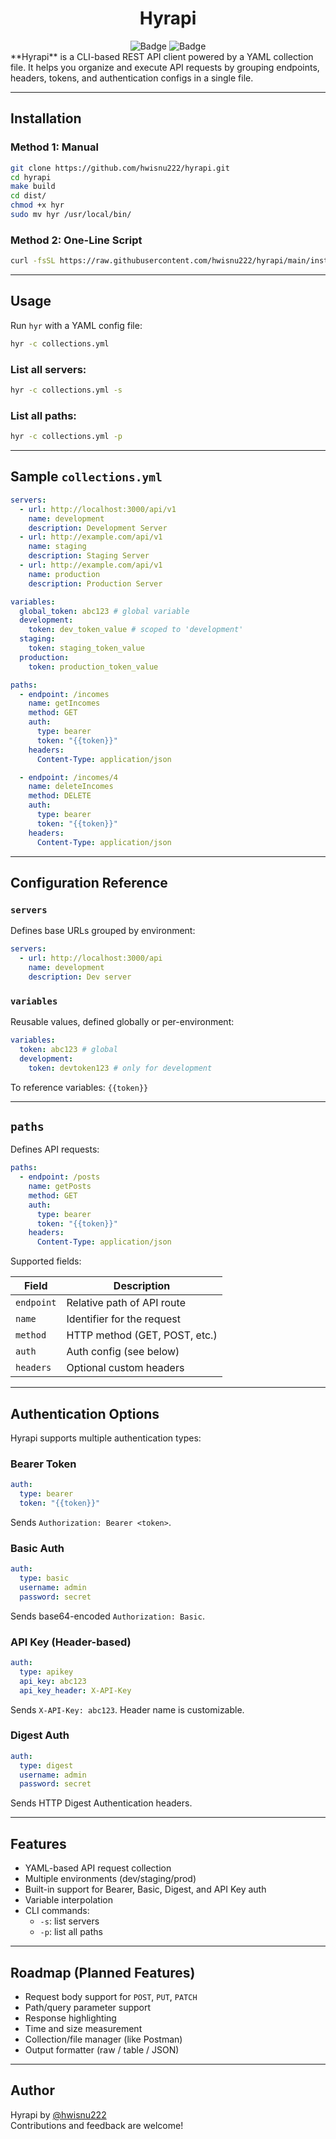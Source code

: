 <div align="center">
  <h1>Hyrapi</h1>
  <div align="center">
    <img src="https://img.shields.io/badge/CLI-Rest%20API-green?style=flat-square" alt="Badge">
    <img src="https://img.shields.io/badge/Version-1.2.0-orange?style=flat-square" alt="Badge">
  </div>
</div>
**Hyrapi** is a CLI-based REST API client powered by a YAML collection file. It helps you organize and execute API requests by grouping endpoints, headers, tokens, and authentication configs in a single file.

---

## Installation

### Method 1: Manual

```bash
git clone https://github.com/hwisnu222/hyrapi.git
cd hyrapi
make build
cd dist/
chmod +x hyr
sudo mv hyr /usr/local/bin/
```

### Method 2: One-Line Script

```bash
curl -fsSL https://raw.githubusercontent.com/hwisnu222/hyrapi/main/install.sh | sh
```

---

## Usage

Run `hyr` with a YAML config file:

```bash
hyr -c collections.yml
```

### List all servers:

```bash
hyr -c collections.yml -s
```

### List all paths:

```bash
hyr -c collections.yml -p
```

---

## Sample `collections.yml`

```yaml
servers:
  - url: http://localhost:3000/api/v1
    name: development
    description: Development Server
  - url: http://example.com/api/v1
    name: staging
    description: Staging Server
  - url: http://example.com/api/v1
    name: production
    description: Production Server

variables:
  global_token: abc123 # global variable
  development:
    token: dev_token_value # scoped to 'development'
  staging:
    token: staging_token_value
  production:
    token: production_token_value

paths:
  - endpoint: /incomes
    name: getIncomes
    method: GET
    auth:
      type: bearer
      token: "{{token}}"
    headers:
      Content-Type: application/json

  - endpoint: /incomes/4
    name: deleteIncomes
    method: DELETE
    auth:
      type: bearer
      token: "{{token}}"
    headers:
      Content-Type: application/json
```

---

## Configuration Reference

### `servers`

Defines base URLs grouped by environment:

```yaml
servers:
  - url: http://localhost:3000/api
    name: development
    description: Dev server
```

### `variables`

Reusable values, defined globally or per-environment:

```yaml
variables:
  token: abc123 # global
  development:
    token: devtoken123 # only for development
```

To reference variables: `{{token}}`

---

## `paths`

Defines API requests:

```yaml
paths:
  - endpoint: /posts
    name: getPosts
    method: GET
    auth:
      type: bearer
      token: "{{token}}"
    headers:
      Content-Type: application/json
```

Supported fields:

| Field      | Description                   |
| ---------- | ----------------------------- |
| `endpoint` | Relative path of API route    |
| `name`     | Identifier for the request    |
| `method`   | HTTP method (GET, POST, etc.) |
| `auth`     | Auth config (see below)       |
| `headers`  | Optional custom headers       |

---

## Authentication Options

Hyrapi supports multiple authentication types:

### Bearer Token

```yaml
auth:
  type: bearer
  token: "{{token}}"
```

Sends `Authorization: Bearer <token>`.

### Basic Auth

```yaml
auth:
  type: basic
  username: admin
  password: secret
```

Sends base64-encoded `Authorization: Basic`.

### API Key (Header-based)

```yaml
auth:
  type: apikey
  api_key: abc123
  api_key_header: X-API-Key
```

Sends `X-API-Key: abc123`. Header name is customizable.

### Digest Auth

```yaml
auth:
  type: digest
  username: admin
  password: secret
```

Sends HTTP Digest Authentication headers.

---

## Features

- YAML-based API request collection
- Multiple environments (dev/staging/prod)
- Built-in support for Bearer, Basic, Digest, and API Key auth
- Variable interpolation
- CLI commands:
  - `-s`: list servers
  - `-p`: list all paths

---

## Roadmap (Planned Features)

- Request body support for `POST`, `PUT`, `PATCH`
- Path/query parameter support
- Response highlighting
- Time and size measurement
- Collection/file manager (like Postman)
- Output formatter (raw / table / JSON)

---

## Author

Hyrapi by [@hwisnu222](https://github.com/hwisnu222)  
Contributions and feedback are welcome!
